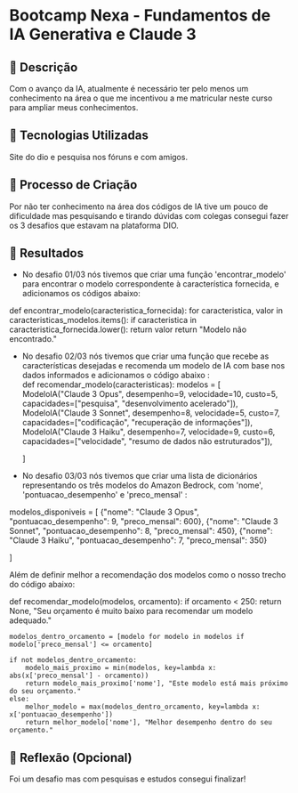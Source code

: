 # Bootcamp Nexa - Fundamentos de IA Generativa e Claude 3

## 📒 Descrição
Com o avanço da IA, atualmente é necessário ter pelo menos um conhecimento na área o que me incentivou a me matricular neste curso para ampliar meus conhecimentos.

## 🤖 Tecnologias Utilizadas
Site do dio e pesquisa nos fóruns e com amigos.

## 🧐 Processo de Criação
Por não ter conhecimento na área dos códigos de IA tive um pouco de dificuldade mas pesquisando e tirando dúvidas com colegas consegui fazer os 3 desafios que estavam na plataforma DIO.

## 🚀 Resultados
- No desafio 01/03 nós tivemos que criar uma função 'encontrar_modelo' para encontrar o modelo correspondente à característica fornecida, e adicionamos os códigos abaixo:

def encontrar_modelo(caracteristica_fornecida):
    for caracteristica, valor in caracteristicas_modelos.items():
        if caracteristica in caracteristica_fornecida.lower():
            return valor
    return "Modelo não encontrado."

- No desafio 02/03 nós tivemos que criar uma função que recebe as características desejadas e recomenda um modelo de IA com base nos dados informados e adicionamos o código abaixo :   
def recomendar_modelo(caracteristicas):
    modelos = [
        ModeloIA("Claude 3 Opus", desempenho=9, velocidade=10, custo=5, capacidades=["pesquisa", "desenvolvimento acelerado"]),
        ModeloIA("Claude 3 Sonnet", desempenho=8, velocidade=5, custo=7, capacidades=["codificação", "recuperação de informações"]),
        ModeloIA("Claude 3 Haiku", desempenho=7, velocidade=9, custo=6, capacidades=["velocidade", "resumo de dados não estruturados"]),
        
    ]

- No desafio 03/03 nós tivemos que criar uma lista de dicionários representando os três modelos do Amazon Bedrock, com 'nome', 'pontuacao_desempenho' e 'preco_mensal' :

modelos_disponiveis = [
    {"nome": "Claude 3 Opus", "pontuacao_desempenho": 9, "preco_mensal": 600},
    {"nome": "Claude 3 Sonnet", "pontuacao_desempenho": 8, "preco_mensal": 450},
    {"nome": "Claude 3 Haiku", "pontuacao_desempenho": 7, "preco_mensal": 350}
  
]

Além de definir melhor a recomendação dos modelos como o nosso trecho do código abaixo:

def recomendar_modelo(modelos, orcamento):
    if orcamento < 250:
        return None, "Seu orçamento é muito baixo para recomendar um modelo adequado."

    modelos_dentro_orcamento = [modelo for modelo in modelos if modelo['preco_mensal'] <= orcamento]

    if not modelos_dentro_orcamento:
        modelo_mais_proximo = min(modelos, key=lambda x: abs(x['preco_mensal'] - orcamento))
        return modelo_mais_proximo['nome'], "Este modelo está mais próximo do seu orçamento."
    else:
        melhor_modelo = max(modelos_dentro_orcamento, key=lambda x: x['pontuacao_desempenho'])
        return melhor_modelo['nome'], "Melhor desempenho dentro do seu orçamento."

## 💭 Reflexão (Opcional)
Foi um desafio mas com pesquisas e estudos consegui finalizar!
